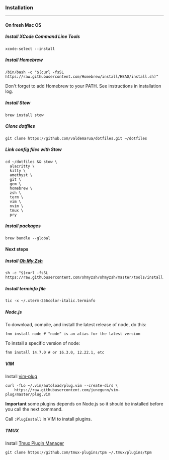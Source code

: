### Installation
_________

#### On fresh Mac OS
##### Install XCode Command Line Tools
```
xcode-select --install
```

##### Install Homebrew
```
/bin/bash -c "$(curl -fsSL https://raw.githubusercontent.com/Homebrew/install/HEAD/install.sh)"
```
Don't forget to add Homebrew to your PATH. See instructions in installation log.

##### Install Stow
```
brew install stow
```

##### Clone dotfiles
```
git clone https://github.com/valdemarua/dotfiles.git ~/dotfiles
```

##### Link config files with Stow
```
cd ~/dotfiles && stow \
  alacritty \
  kitty \
  amethyst \
  git \
  gem \
  homebrew \
  zsh \
  term \
  vim \
  nvim \
  tmux \
  pry
```

##### Install packages
```
brew bundle --global
```

#### Next steps
##### Install [Oh My Zsh](https://github.com/ohmyzsh/ohmyzsh)
```
sh -c "$(curl -fsSL https://raw.githubusercontent.com/ohmyzsh/ohmyzsh/master/tools/install.sh)"
```

##### Install terminfo file
```
tic -x ~/.xterm-256color-italic.terminfo
```
##### Node.js

To download, compile, and install the latest release of node, do this:
```
fnm install node # "node" is an alias for the latest version
```

To install a specific version of node:
```
fnm install 14.7.0 # or 16.3.0, 12.22.1, etc
```

##### VIM

Install [vim-plug](https://github.com/junegunn/vim-plug)
```
curl -fLo ~/.vim/autoload/plug.vim --create-dirs \
    https://raw.githubusercontent.com/junegunn/vim-plug/master/plug.vim
```
**Important** some plugins depends on Node.js so it should be installed before you call the next command.

Call `:PlugInstall` in VIM to install plugins.

##### TMUX

Install [Tmux Plugin Manager](https://github.com/tmux-plugins/tpm)
```
git clone https://github.com/tmux-plugins/tpm ~/.tmux/plugins/tpm
```
